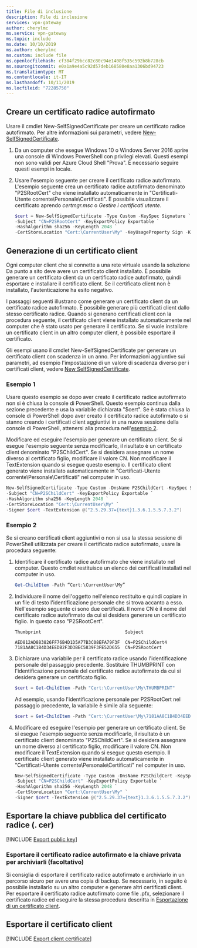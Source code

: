 ```yaml
---
title: File di inclusione
description: File di inclusione
services: vpn-gateway
author: cherylmc
ms.service: vpn-gateway
ms.topic: include
ms.date: 10/10/2019
ms.author: cherylmc
ms.custom: include file
ms.openlocfilehash: cf384f29bcc82c80c94e1408f535c592b8b728cb
ms.sourcegitcommit: e0a1a9e4a5c92d57deb168580e8aa1306bd94723
ms.translationtype: MT
ms.contentlocale: it-IT
ms.lasthandoff: 10/11/2019
ms.locfileid: "72285750"
---
```

## <a name="rootcert"></a>Creare un certificato radice autofirmato

Usare il cmdlet New-SelfSignedCertificate per creare un certificato radice autofirmato. Per altre informazioni sui parametri, vedere [New-SelfSignedCertificate](https://technet.microsoft.com/itpro/powershell/windows/pkiclient/new-selfsignedcertificate).

1. Da un computer che esegue Windows 10 o Windows Server 2016 aprire una console di Windows PowerShell con privilegi elevati. Questi esempi non sono validi per Azure Cloud Shell "Prova". È necessario seguire questi esempi in locale.
2. Usare l'esempio seguente per creare il certificato radice autofirmato. L'esempio seguente crea un certificato radice autofirmato denominato "P2SRootCert" che viene installato automaticamente in "Certificati-Utente corrente\Personale\Certificati". È possibile visualizzare il certificato aprendo *certmgr.msc* o *Gestire i certificati utente*.

   ```powershell
   $cert = New-SelfSignedCertificate -Type Custom -KeySpec Signature `
   -Subject "CN=P2SRootCert" -KeyExportPolicy Exportable `
   -HashAlgorithm sha256 -KeyLength 2048 `
   -CertStoreLocation "Cert:\CurrentUser\My" -KeyUsageProperty Sign -KeyUsage CertSign
   ```

## <a name="clientcert"></a>Generazione di un certificato client

Ogni computer client che si connette a una rete virtuale usando la soluzione Da punto a sito deve avere un certificato client installato. È possibile generare un certificato client da un certificato radice autofirmato, quindi esportare e installare il certificato client. Se il certificato client non è installato, l'autenticazione ha esito negativo. 

I passaggi seguenti illustrano come generare un certificato client da un certificato radice autofirmato. È possibile generare più certificati client dallo stesso certificato radice. Quando si generano certificati client con la procedura seguente, il certificato client viene installato automaticamente nel computer che è stato usato per generare il certificato. Se si vuole installare un certificato client in un altro computer client, è possibile esportare il certificato.

Gli esempi usano il cmdlet New-SelfSignedCertificate per generare un certificato client con scadenza in un anno. Per informazioni aggiuntive sui parametri, ad esempio l'impostazione di un valore di scadenza diverso per i certificati client, vedere [New SelfSignedCertificate](https://technet.microsoft.com/itpro/powershell/windows/pkiclient/new-selfsignedcertificate).

### <a name="example-1"></a>Esempio 1

Usare questo esempio se dopo aver creato il certificato radice autofirmato non si è chiusa la console di PowerShell. Questo esempio continua dalla sezione precedente e usa la variabile dichiarata "$cert". Se è stata chiusa la console di PowerShell dopo aver creato il certificato radice autofirmato o si stanno creando i certificati client aggiuntivi in una nuova sessione della console di PowerShell, attenersi alla procedura nell'[esempio 2](#ex2).

Modificare ed eseguire l'esempio per generare un certificato client. Se si esegue l'esempio seguente senza modificarlo, il risultato è un certificato client denominato "P2SChildCert".  Se si desidera assegnare un nome diverso al certificato figlio, modificare il valore CN. Non modificare il TextExtension quando si esegue questo esempio. Il certificato client generato viene installato automaticamente in "Certificati-Utente corrente\Personale\Certificati" nel computer in uso.

```powershell
New-SelfSignedCertificate -Type Custom -DnsName P2SChildCert -KeySpec Signature `
-Subject "CN=P2SChildCert" -KeyExportPolicy Exportable `
-HashAlgorithm sha256 -KeyLength 2048 `
-CertStoreLocation "Cert:\CurrentUser\My" `
-Signer $cert -TextExtension @("2.5.29.37={text}1.3.6.1.5.5.7.3.2")
```

### <a name="ex2"></a>Esempio 2

Se si creano certificati client aggiuntivi o non si usa la stessa sessione di PowerShell utilizzata per creare il certificato radice autofirmato, usare la procedura seguente:

1. Identificare il certificato radice autofirmato che viene installato nel computer. Questo cmdlet restituisce un elenco dei certificati installati nel computer in uso.

   ```powershell
   Get-ChildItem -Path “Cert:\CurrentUser\My”
   ```
2. Individuare il nome dell'oggetto nell'elenco restituito e quindi copiare in un file di testo l'identificazione personale che si trova accanto a esso. Nell'esempio seguente ci sono due certificati. Il nome CN è il nome del certificato radice autofirmato da cui si desidera generare un certificato figlio. In questo caso "P2SRootCert".

   ```
   Thumbprint                                Subject
  
   AED812AD883826FF76B4D1D5A77B3C08EFA79F3F  CN=P2SChildCert4
   7181AA8C1B4D34EEDB2F3D3BEC5839F3FE52D655  CN=P2SRootCert
   ```
3. Dichiarare una variabile per il certificato radice usando l'identificazione personale del passaggio precedente. Sostituire THUMBPRINT con l'identificazione personale del certificato radice autofirmato da cui si desidera generare un certificato figlio.

   ```powershell
   $cert = Get-ChildItem -Path "Cert:\CurrentUser\My\THUMBPRINT"
   ```

   Ad esempio, usando l'identificazione personale per P2SRootCert nel passaggio precedente, la variabile è simile alla seguente:

   ```powershell
   $cert = Get-ChildItem -Path "Cert:\CurrentUser\My\7181AA8C1B4D34EEDB2F3D3BEC5839F3FE52D655"
   ```
4. Modificare ed eseguire l'esempio per generare un certificato client. Se si esegue l'esempio seguente senza modificarlo, il risultato è un certificato client denominato "P2SChildCert". Se si desidera assegnare un nome diverso al certificato figlio, modificare il valore CN. Non modificare il TextExtension quando si esegue questo esempio. Il certificato client generato viene installato automaticamente in "Certificati-Utente corrente\Personale\Certificati" nel computer in uso.

   ```powershell
   New-SelfSignedCertificate -Type Custom -DnsName P2SChildCert -KeySpec Signature `
   -Subject "CN=P2SChildCert" -KeyExportPolicy Exportable `
   -HashAlgorithm sha256 -KeyLength 2048 `
   -CertStoreLocation "Cert:\CurrentUser\My" `
   -Signer $cert -TextExtension @("2.5.29.37={text}1.3.6.1.5.5.7.3.2")
   ```

## <a name="cer"></a>Esportare la chiave pubblica del certificato radice (. cer)

[!INCLUDE [Export public key](vpn-gateway-certificates-export-public-key-include.md)]

### <a name="export-the-self-signed-root-certificate-and-private-key-to-store-it-optional"></a>Esportare il certificato radice autofirmato e la chiave privata per archiviarli (facoltativo)

Si consiglia di esportare il certificato radice autofirmato e archiviarlo in un percorso sicuro per avere una copia di backup. Se necessario, in seguito è possibile installarlo su un altro computer e generare altri certificati client. Per esportare il certificato radice autofirmato come file .pfx, selezionare il certificato radice ed eseguire la stessa procedura descritta in [Esportazione di un certificato client](#clientexport).

## <a name="clientexport"></a>Esportare il certificato client

[!INCLUDE [Export client certificate](vpn-gateway-certificates-export-client-cert-include.md)]
